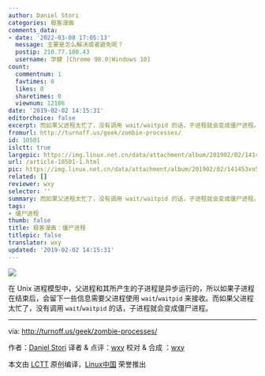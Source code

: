 ```yaml
---
author: Daniel Stori
categories: 极客漫画
comments_data:
- date: '2022-03-08 17:05:13'
  message: 主要是怎么解决或者避免呢？
  postip: 210.77.180.43
  username: 学健 [Chrome 98.0|Windows 10]
count:
  commentnum: 1
  favtimes: 0
  likes: 0
  sharetimes: 0
  viewnum: 12106
date: '2019-02-02 14:15:31'
editorchoice: false
excerpt: 而如果父进程太忙了，没有调用 wait/waitpid 的话，子进程就会变成僵尸进程。
fromurl: http://turnoff.us/geek/zombie-processes/
id: 10501
islctt: true
largepic: https://img.linux.net.cn/data/attachment/album/201902/02/141453xn5m6kkg55hk563o.png.large.jpg
url: /article-10501-1.html
pic: https://img.linux.net.cn/data/attachment/album/201902/02/141453xn5m6kkg55hk563o.png.thumb.jpg
related: []
reviewer: wxy
selector: ''
summary: 而如果父进程太忙了，没有调用 wait/waitpid 的话，子进程就会变成僵尸进程。
tags:
- 僵尸进程
thumb: false
title: 极客漫画：僵尸进程
titlepic: false
translator: wxy
updated: '2019-02-02 14:15:31'
---
```


![](/data/attachment/album/201902/02/141453xn5m6kkg55hk563o.png)


在 Unix 进程模型中，父进程和其所产生的子进程是异步运行的，所以如果子进程在结束后，会留下一些信息需要父进程使用 `wait`/`waitpid` 来接收。而如果父进程太忙了，没有调用 `wait`/`waitpid` 的话，子进程就会变成僵尸进程。




---


via: <http://turnoff.us/geek/zombie-processes/>


作者：[Daniel Stori](http://turnoff.us/about/) 译者 & 点评：[wxy](https://github.com/wxy) 校对 & 合成 ：[wxy](https://github.com/wxy)


本文由 [LCTT](https://github.com/LCTT/TranslateProject) 原创编译，[Linux中国](https://linux.cn/) 荣誉推出
